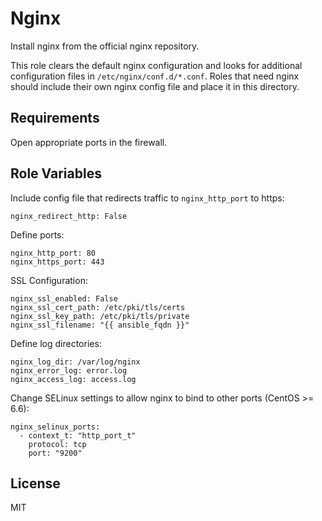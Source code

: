 Nginx
========

Install nginx from the official nginx repository.

This role clears the default nginx configuration and looks for additional configuration files in `/etc/nginx/conf.d/*.conf`. Roles that need nginx should include their own nginx config file and place it in this directory.

Requirements
------------

Open appropriate ports in the firewall.

Role Variables
--------------

Include config file that redirects traffic to `nginx_http_port` to https:

    nginx_redirect_http: False

Define ports:

    nginx_http_port: 80
    nginx_https_port: 443

SSL Configuration:

    nginx_ssl_enabled: False
    nginx_ssl_cert_path: /etc/pki/tls/certs
    nginx_ssl_key_path: /etc/pki/tls/private
    nginx_ssl_filename: "{{ ansible_fqdn }}"

Define log directories:

    nginx_log_dir: /var/log/nginx
    nginx_error_log: error.log
    nginx_access_log: access.log

Change SELinux settings to allow nginx to bind to other ports (CentOS >= 6.6):

    nginx_selinux_ports:
      - context_t: "http_port_t"
        protocol: tcp
        port: "9200"


License
-------

MIT
